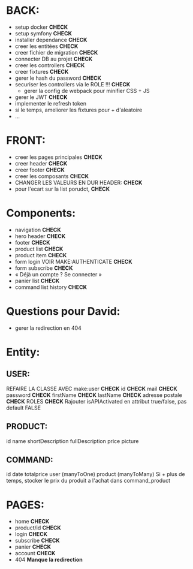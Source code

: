 # BACK:

 - setup docker **CHECK**
 - setup symfony **CHECK**
 - installer dependance **CHECK**
 - creer les entitées **CHECK**
 - creer fichier de migration **CHECK**
 - connecter DB au projet **CHECK**
 - creer les controllers **CHECK**
 - creer fixtures **CHECK**
 - gerer le hash du password **CHECK**
- securiser les controllers via le ROLE !!! **CHECK**
  - gerer la config de webpack pour minifier CSS + JS
- gerer le JWT **CHECK**
- implementer le refresh token
- si le temps, ameliorer les fixtures pour + d'aleatoire
- ...

# FRONT:

 - creer les pages principales **CHECK**
 - creer header **CHECK**
 - creer footer **CHECK**
 - creer les composants **CHECK**
 - CHANGER LES VALEURS EN DUR HEADER: **CHECK**
 - pour l'ecart sur la list porudct, **CHECK**

# Components:

- navigation **CHECK**
- hero header **CHECK**
- footer **CHECK**
- product list **CHECK**
- product item **CHECK**
- form login VOIR MAKE:AUTHENTICATE **CHECK**
- form subscribe **CHECK**
- « Déjà un compte ? Se connecter »
- panier list **CHECK**
- command list history **CHECK**

# Questions pour David:

- gerer la redirection en 404

# Entity:

## USER:
REFAIRE LA CLASSE AVEC make:user **CHECK**
id **CHECK**
mail **CHECK**
password **CHECK**
firstName **CHECK**
lastName **CHECK**
adresse postale **CHECK**
ROLES **CHECK**
Rajouter isAPIActivated en attribut true/false, pas default FALSE


## PRODUCT:
id
name
shortDescription
fullDescription
price
picture

## COMMAND:
id
date
totalprice
user (manyToOne)
product (manyToMany)
Si + plus de temps, stocker le prix du produit a l'achat 
dans command_product

# PAGES:

 - home **CHECK**
 - product/id **CHECK**
 - login **CHECK**
 - subscribe **CHECK**
 - panier **CHECK**
 - account **CHECK**
 - 404 **Manque la redirection**
